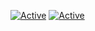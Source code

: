 [![Active](https://img.shields.io/badge/DISCORD-Dev%20en%20PHP%20et%20C-blue?style=flat-square&logo=discord)](https://discord.gg/6QDaFDu)
[![Active](https://img.shields.io/badge/Langages-PHP%20/%20C/%20HTML%20/%20CSS%20/%20PYTHON-black?style=flat-square)](https://github.com/AverySh)
